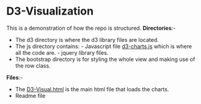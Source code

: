 # D3-Visualization

This is a demonstration of how the repo is structured.
**Directories**:-
  - The d3 directory is where the d3 library files are located.
  - The js directory contains:
        - Javascript file [d3-charts.js](https://github.com/som3a123/D3-Visualization/blob/master/js/d3-charts.js) which is where all the code are.
        - jquery library files.
  - The bootstrap directory is for styling the whole view and making use of the row class.

**Files**:-
  - The [D3-Visual.html](https://github.com/som3a123/D3-Visualization/blob/master/D3-Visual.html) is the main html file that loads the charts.
  - Readme file